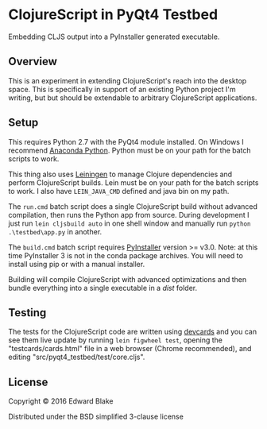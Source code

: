 # ClojureScript in PyQt4 Testbed

Embedding CLJS output into a PyInstaller generated executable.

## Overview

This is an experiment in extending ClojureScript's reach into the desktop space.
This is specifically in support of an existing Python project I'm writing, but
but should be extendable to arbitrary ClojureScript applications.

## Setup

This requires Python 2.7 with the PyQt4 module installed. On Windows I recommend
[Anaconda Python](https://www.continuum.io/downloads). Python must be on your
path for the batch scripts to work.

This thing also uses [Leiningen](https://www.leiningen.org) to manage Clojure
dependencies and perform ClojureScript builds. Lein must be on your path for the
batch scripts to work. I also have `LEIN_JAVA_CMD` defined and java bin on my
path.

The `run.cmd` batch script does a single ClojureScript build without advanced
compilation, then runs the Python app from source. During development I just run
`lein cljsbuild auto` in one shell window and manually run
`python .\testbed\app.py` in another.

The `build.cmd` batch script requires [PyInstaller](http://www.pyinstaller.org/)
version >= v3.0. Note: at this time PyInstaller 3 is not in the conda package
archives. You will need to install using pip or with a manual installer.

Building will compile ClojureScript with advanced optimizations and then bundle
everything into a single executable in a _dist_ folder.

## Testing

The tests for the ClojureScript code are written using
[devcards](https://github.com/bhauman/devcards) and you can see them live update
by running `lein figwheel test`, opening the "testcards/cards.html" file in a
web browser (Chrome recommended), and editing "src/pyqt4_testbed/test/core.cljs".

## License

Copyright © 2016 Edward Blake

Distributed under the BSD simplified 3-clause license
